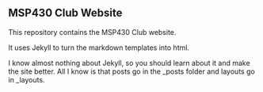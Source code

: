 ## MSP430 Club Website

This repository contains the MSP430 Club website.

It uses Jekyll to turn the markdown templates into html.

I know almost nothing about Jekyll, so you should learn about it and make the site better. All I know is that posts go in the _posts folder and layouts go in _layouts.